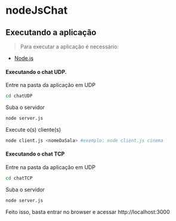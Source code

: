 # nodeJsChat

## Executando a aplicação

> Para executar a aplicação é necessário:

* [Node.js](https://nodejs.org/)

#### Executando o chat UDP.

Entre na pasta da aplicação em UDP

```sh
cd chatUDP
```

Suba o servidor

```sh
node server.js
```

Execute o(s) cliente(s)

```sh
node client.js <nomeDaSala> #exemplo: node client.js cinema
```

#### Executando o chat TCP

Entre na pasta da aplicação em UDP

```sh
cd chatTCP
```

Suba o servidor

```sh
node server.js
```

Feito isso, basta entrar no browser e acessar http://localhost:3000
